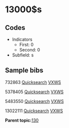 # 13000$s

## Codes

-   Indicators
    -   First: 0
    -   Second: 0
-   Subfield: s

## Sample bibs

732863 [Quicksearch](https://search.library.yale.edu/catalog/732863) [VXWS](http://prodorbis.library.yale.edu:7014/vxws/GetHoldingsService?bibId=732863)

5378405 [Quicksearch](https://search.library.yale.edu/catalog/5378405) [VXWS](http://prodorbis.library.yale.edu:7014/vxws/GetHoldingsService?bibId=5378405)

5483550 [Quicksearch](https://search.library.yale.edu/catalog/5483550) [VXWS](http://prodorbis.library.yale.edu:7014/vxws/GetHoldingsService?bibId=5483550)

13022111 [Quicksearch](https://search.library.yale.edu/catalog/13022111) [VXWS](http://prodorbis.library.yale.edu:7014/vxws/GetHoldingsService?bibId=13022111)

**Parent topic:**[130](../../tags/130/130.md)

